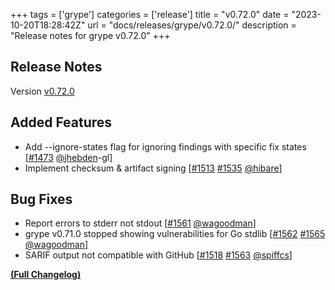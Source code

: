 +++
tags = ['grype']
categories = ['release']
title = "v0.72.0"
date = "2023-10-20T18:28:42Z"
url = "docs/releases/grype/v0.72.0/"
description = "Release notes for grype v0.72.0"
+++

## Release Notes

Version [v0.72.0](https://github.com/anchore/grype/releases/tag/v0.72.0)

## Added Features

- Add --ignore-states flag for ignoring findings with specific fix states [[#1473](https://github.com/anchore/grype/pull/1473) [@jhebden](https://github.com/jhebden)-gl]
- Implement checksum & artifact signing [[#1513](https://github.com/anchore/grype/issues/1513) [#1535](https://github.com/anchore/grype/pull/1535) [@hibare](https://github.com/hibare)]

## Bug Fixes

- Report errors to stderr not stdout [[#1561](https://github.com/anchore/grype/pull/1561) [@wagoodman](https://github.com/wagoodman)]
- grype v0.71.0 stopped showing vulnerabilities for Go stdlib [[#1562](https://github.com/anchore/grype/issues/1562) [#1565](https://github.com/anchore/grype/pull/1565) [@wagoodman](https://github.com/wagoodman)]
- SARIF output not compatible with GitHub [[#1518](https://github.com/anchore/grype/issues/1518) [#1563](https://github.com/anchore/grype/pull/1563) [@spiffcs](https://github.com/spiffcs)]

**[(Full Changelog)](https://github.com/anchore/grype/compare/v0.71.0...v0.72.0)**
